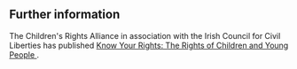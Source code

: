 ##  Further information

The Children's Rights Alliance in association with the Irish Council for Civil
Liberties has published [ Know Your Rights: The Rights of Children and Young
People ](http://www.childrensrights.ie/content/know-your-rights-0) .
